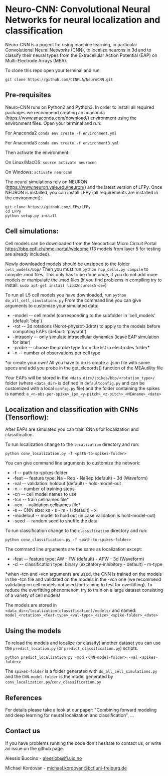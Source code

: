 # Neuro-CNN: Convolutional Neural Networks for neural localization and classification

Neuro-CNN is a project for using machine learning, in particular Convolutional Neural Networks (CNN), to localize neurons in
3d and to classify their neural types from the Extracellular Action Potential (EAP) on Multi-Electrode Arrays (MEA).

To clone this repo open your terminal and run:

`git clone https://github.com/CINPLA/NeuroCNN.git`

## Pre-requisites

Neuro-CNN runs on Python2 and Python3. In order to install all required packages we recommend creating an anaconda
(https://www.anaconda.com/download/) environment using the environment files. Open your terminal and run:

For Anaconda2
`conda env create -f environment.yml`

For Anaconda3
`conda env create -f environment3.yml`

Then activate the environment:

On Linux/MacOS:
`source activate neurocnn`

On Windows:
`activate neurocnn`

The neural simulations rely on NEURON (https://www.neuron.yale.edu/neuron/) and the latest version of LFPy. Once NEURON is installed, you can install LFPy (all requirements are installed in the environment):

```
git clone https://github.com/LFPy/LFPy
cd LFPy
python setup.py install
```

## Cell simulations:

Cell models can be downloaded from the Neocortical Micro Circuit Portal https://bbp.epfl.ch/nmc-portal/welcome
(13 models from layer 5 for testing are already included).

Newly downloaded models should be unzipped to the folder `cell_models/bbp/`
Then you must run `python hbp_cells.py compile` to compile .mod files. 
This only has to be done once, if you do not add more models or manipulate the .mod files
(if you find problems in compiling try to install: `sudo apt-get install lib32ncurses5-dev`)

To run all L5 cell models you have downloaded, run `python do_all_cell_simulations.py`
From the command line you can give arguments to customize your simulated data:

- -model -- cell model (corresponding to the subfolder in 'cell_models' (default 'bbp')
- -rot -- 3d rotations (Norot-physrot-3drot) to apply to the models before computing EAPs (default: 'physrot')  
- -intraonly -- only simulate intracellular dynamics (leave EAP simulation for later)
- -probe -- choose the probe type from the list in electrodes folder*
- -n -- number of observations per cell type

*or create your own! All you have to do is create a .json file with some specs and add you probe in the get_elcoords()
function of the MEAutility file

Your EAPs will be stored in the `<data_dir>/spikes/bbp/<rotation_type>/` folder
(where `<data_dir>` is defined in `defaultconfig.py` and can be customized with
a local `config.py` file) and the folder containing the spikes is named:
`e_<n-obs-per-spike>_1px_<y-pitch>_<z-pitch>_<MEAname>_<date>`

## Localization and classification with CNNs (Tensorflow):

After EAPs are simulated you can train CNNs for localization and classification.

To run localization change to the `localization` directory and run:

`python conv_localization.py -f <path-to-spikes-folder>`

You can give command line arguments to customize the network:

- -f -- path-to-spikes-folder
- -feat -- feature type: Na - Rep - NaRep (default) - 3d (Waveform)
- -val -- validation: holdout (default) - hold-model-out
- -n -- number of training steps
- -cn -- cell model names to use
- -tcn -- train cellnames file*
- -vcn -- validation cellnames file*
- -s -- CNN size: xs - s - m - l (default) - xl
- -modelout -- model to hold out (in case validation is hold-model-out)
- -seed -- random seed to shuffle the data

To run classification change to the `classification` directory and run:

`python conv_classification.py -f <path-to-spikes-folder>`

The command line arguments are the same as localization except:

- -feat -- feature type: AW - FW (default) - AFW - 3d (Waveform)
- -cl -- classification type: binary (excitatory-inhibitory - default) - m-type

*when -tcn and -vcn arguments are used, the CNN is trained on the models in the -tcn file and validated on the models in
the -vcn one (we recommend validating on cell models not used for training to test for overfitting). To reduce the overfitting phenomenon, try to train on a large dataset consisting of a variety of cell models!

The models are stored in `<data_dir>/localization(classification)/models/` and named:
`model_<rotation>_<feat-type>_<val-type>_<size>_<spike-folder>_<date>`

## Using the models

To reload the models and localize (or classify) another dataset you can use the `predict_location.py`
(or `predict_classification.py`) scripts.

`python predict_localization.py -mod <CNN-model-folder> -val <spikes-folder>`

The `spikes-folder` is a folder generated with `do_all_cell_simulations.py` and the `CNN-model-folder` is the model generated by `conv_localization.py`/`conv_classification.py` 


## References

For details please take a look at our paper: "Combining forward modeling and deep learning for neural localization and
classification", ...

## Contact us

If you have problems running the code don't hesitate to contact us, or write an issue on the github page.

Alessio Buccino - alessiob@ifi.uio.no

Michael Kordovan - michael.kordovan@bcf.uni-freiburg.de
